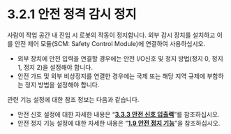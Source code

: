 ﻿# 3.2.1 안전 정격 감시 정지

사람이 작업 공간 내 진입 시 로봇의 작동이 정지합니다. 외부 감시 장치를 설치하고 이를 안전 제어 모듈(SCM: Safety Control Module)에 연결하여 사용하십시오.

* 외부 장치에 안전 입력을 연결할 경우에는 안전 I/O신호 및 정지 방법(정지 0, 정지 1, 정지 2)을 설정해야 합니다.
* 안전 가드 및 외부 비상정지를 연결한 경우에는 국제 또는 해당 지역 규제에 부합하는 정지 방법을 설정해야 합니다.

관련 기능 설정에 대한 참조 정보는 다음과 같습니다.

* 안전 신호 설정에 대한 자세한 내용은 “[**3.3.3 안전 신호 입출력**](../3-safety-function/3-safety-io/README.md)”를 참조하십시오.
* 안전 정지 기능 설정에 대한 자세한 내용은 “[**1.9 안전 정지 기능**](../3-safety-function/1-robot-safety-condition/9-stop-function.md)”을 참조하십시오.
